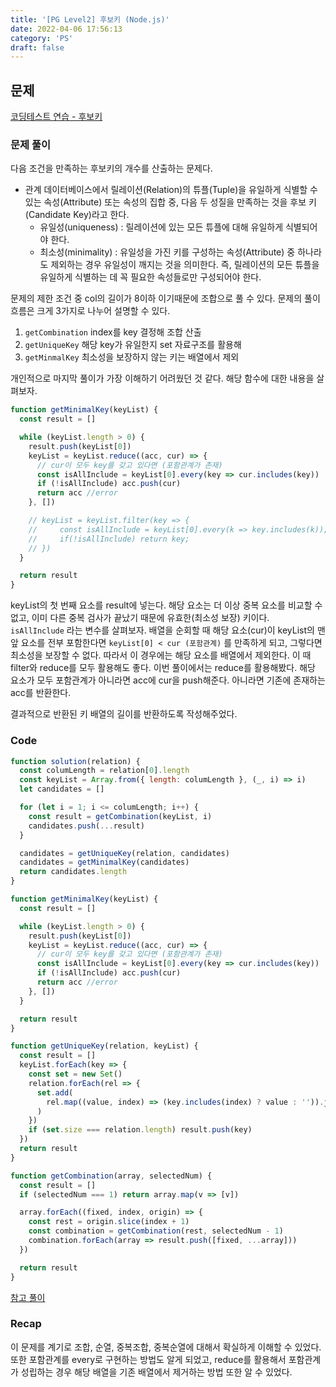 ```yaml
---
title: '[PG Level2] 후보키 (Node.js)'
date: 2022-04-06 17:56:13
category: 'PS'
draft: false
---
```


## 문제

[코딩테스트 연습 - 후보키](https://programmers.co.kr/learn/courses/30/lessons/42890)

### 문제 풀이

다음 조건을 만족하는 후보키의 개수를 산출하는 문제다.

- 관계 데이터베이스에서 릴레이션(Relation)의 튜플(Tuple)을 유일하게 식별할 수 있는 속성(Attribute) 또는 속성의 집합 중, 다음 두 성질을 만족하는 것을 후보 키(Candidate Key)라고 한다.
  - 유일성(uniqueness) : 릴레이션에 있는 모든 튜플에 대해 유일하게 식별되어야 한다.
  - 최소성(minimality) : 유일성을 가진 키를 구성하는 속성(Attribute) 중 하나라도 제외하는 경우 유일성이 깨지는 것을 의미한다. 즉, 릴레이션의 모든 튜플을 유일하게 식별하는 데 꼭 필요한 속성들로만 구성되어야 한다.

문제의 제한 조건 중 col의 길이가 8이하 이기때문에 조합으로 풀 수 있다. 문제의 풀이 흐름은 크게 3가지로 나누어 설명할 수 있다.

1. `getCombination` index를 key 결정해 조합 산출
2. `getUniqueKey` 해당 key가 유일한지 set 자료구조를 활용해
3. `getMinmalKey` 최소성을 보장하지 않는 키는 배열에서 제외

개인적으로 마지막 풀이가 가장 이해하기 어려웠던 것 같다. 해당 함수에 대한 내용을 살펴보자.

```jsx
function getMinimalKey(keyList) {
  const result = []

  while (keyList.length > 0) {
    result.push(keyList[0])
    keyList = keyList.reduce((acc, cur) => {
      // cur이 모두 key를 갖고 있다면 (포함관계가 존재)
      const isAllInclude = keyList[0].every(key => cur.includes(key))
      if (!isAllInclude) acc.push(cur)
      return acc //error
    }, [])

    // keyList = keyList.filter(key => {
    //     const isAllInclude = keyList[0].every(k => key.includes(k));
    //     if(!isAllInclude) return key;
    // })
  }

  return result
}
```

keyList의 첫 번째 요소를 result에 넣는다. 해당 요소는 더 이상 중복 요소를 비교할 수 없고, 이미 다른 중복 검사가 끝났기 때문에 유효한(최소성 보장) 키이다. `isAllInclude` 라는 변수를 살펴보자. 배열을 순회할 때 해당 요소(cur)이 keyList의 맨 앞 요소를 전부 포함한다면 `keyList[0] < cur (포함관계)` 를 만족하게 되고, 그렇다면 최소성을 보장할 수 없다. 따라서 이 경우에는 해당 요소를 배열에서 제외한다. 이 때 filter와 reduce를 모두 활용해도 좋다. 이번 풀이에서는 reduce를 활용해봤다. 해당 요소가 모두 포함관계가 아니라면 acc에 cur을 push해준다. 아니라면 기존에 존재하는 acc를 반환한다.

결과적으로 반환된 키 배열의 길이를 반환하도록 작성해주었다.

### Code

```jsx
function solution(relation) {
  const columLength = relation[0].length
  const keyList = Array.from({ length: columLength }, (_, i) => i)
  let candidates = []

  for (let i = 1; i <= columLength; i++) {
    const result = getCombination(keyList, i)
    candidates.push(...result)
  }

  candidates = getUniqueKey(relation, candidates)
  candidates = getMinimalKey(candidates)
  return candidates.length
}

function getMinimalKey(keyList) {
  const result = []

  while (keyList.length > 0) {
    result.push(keyList[0])
    keyList = keyList.reduce((acc, cur) => {
      // cur이 모두 key를 갖고 있다면 (포함관계가 존재)
      const isAllInclude = keyList[0].every(key => cur.includes(key))
      if (!isAllInclude) acc.push(cur)
      return acc //error
    }, [])
  }

  return result
}

function getUniqueKey(relation, keyList) {
  const result = []
  keyList.forEach(key => {
    const set = new Set()
    relation.forEach(rel => {
      set.add(
        rel.map((value, index) => (key.includes(index) ? value : '')).join('')
      )
    })
    if (set.size === relation.length) result.push(key)
  })
  return result
}

function getCombination(array, selectedNum) {
  const result = []
  if (selectedNum === 1) return array.map(v => [v])

  array.forEach((fixed, index, origin) => {
    const rest = origin.slice(index + 1)
    const combination = getCombination(rest, selectedNum - 1)
    combination.forEach(array => result.push([fixed, ...array]))
  })

  return result
}
```

[참고 풀이](https://velog.io/@euneun/프로그래머스-후보키-2019-kakao-blind-recruitment-javascript)

### Recap

이 문제를 계기로 조합, 순열, 중복조합, 중복순열에 대해서 확실하게 이해할 수 있었다. 또한 포함관계를 every로 구현하는 방법도 알게 되었고, reduce를 활용해서 포함관계가 성립하는 경우 해당 배열을 기존 배열에서 제거하는 방법 또한 알 수 있었다.

